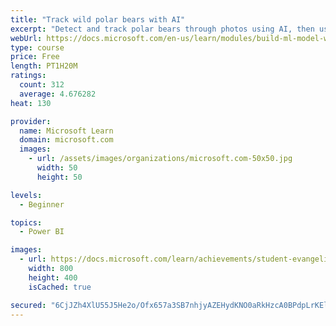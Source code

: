 ```yaml
---
title: "Track wild polar bears with AI"
excerpt: "Detect and track polar bears through photos using AI, then use Power BI to show where polar bears are being spotted."
webUrl: https://docs.microsoft.com/en-us/learn/modules/build-ml-model-with-azure-stream-analytics/
type: course
price: Free
length: PT1H20M
ratings:
  count: 312
  average: 4.676282
heat: 130

provider:
  name: Microsoft Learn
  domain: microsoft.com
  images:
    - url: /assets/images/organizations/microsoft.com-50x50.jpg
      width: 50
      height: 50

levels:
  - Beginner

topics:
  - Power BI

images:
  - url: https://docs.microsoft.com/learn/achievements/student-evangelism/build-ml-model-with-azure-stream-analytics-badge-social.png
    width: 800
    height: 400
    isCached: true

secured: "6CjJZh4XlU55J5He2o/Ofx657a3SB7nhjyAZEHydKNO0aRkHzcA0BPdpLrKEl3Rw2XjM3v17WCfE2F1T+mEIJ8osHF2y6ErzWu1L465ZKMlVhMhcjHTLOsqd1Lk3/x/8NivV59L+n3O3+bpyXjykWpW74kTjQbLLzt7dDNpF8E1clbzz5hWwXKD+DxuTPe/TFh3qTb50v7eamkXpToL/bHJNTQ7DE0jhnmwZDRtIeksDjFPu68iSfDO69Oqs+Z9ahDbGFtbHammy7AqDCSWUG+J2ivkUl2qiRkaDT5HZCr5fTnJZwMSsfW7mcbAWmuPwEhDukXElbw6ee5ZcanSbaqRRYwYXJY11t7SmjuE6q2JEu/PA4XzZa/ou08py0kpOXu7zsLhWE5uwv51QTjryslJx8wJRcSAOedi9TtUXT4c=;97pjTtoEjYkVgkI/ZtZQBg=="
---
```


